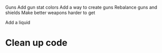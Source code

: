 Guns
  Add gun stat colors
  Add a way to create guns
  Rebalance guns and shields
  Make better weapons harder to get
  
Add a liquid

Clean up code
===
